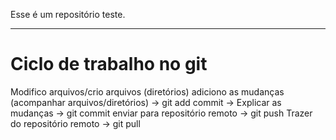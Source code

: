 Esse é um repositório teste.



---

# Ciclo de trabalho no git

Modifico arquivos/crio arquivos (diretórios)
adiciono as mudanças (acompanhar arquivos/diretórios) -> git add
commit -> Explicar as mudanças -> git commit
enviar para repositório remoto -> git push
Trazer do repositório remoto -> git pull
